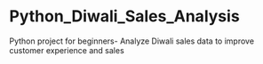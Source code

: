 # Python_Diwali_Sales_Analysis 
Python project for beginners- Analyze Diwali sales data to improve customer experience and sales
